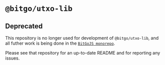 # `@bitgo/utxo-lib`

## **Deprecated**

This repository is no longer used for development of `@bitgo/utxo-lib`, and all futher work is being done in the [`BitGoJS monorepo`](https://github.com/BitGo/BitGoJS/tree/master/modules/utxo-lib).

Please see that repository for an up-to-date README and for reporting any issues.
